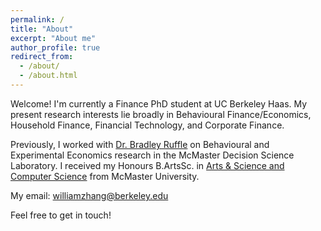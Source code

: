 ```yaml
---
permalink: /
title: "About"
excerpt: "About me"
author_profile: true
redirect_from: 
  - /about/
  - /about.html
---
```


Welcome! I'm currently a Finance PhD student at UC Berkeley Haas. My present research interests lie broadly in Behavioural Finance/Economics, Household Finance, Financial Technology, and Corporate Finance. 

Previously, I worked with [Dr. Bradley Ruffle](https://sites.google.com/site/bradleyruffle/) on Behavioural and Experimental Economics research in the McMaster Decision Science Laboratory. I received my Honours B.ArtsSc. in [Arts & Science and Computer Science](https://artsci.mcmaster.ca) from McMaster University.

My email: williamzhang@berkeley.edu

Feel free to get in touch! 
